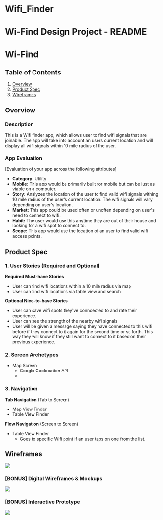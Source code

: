 # Wifi_Finder

Wi-Find Design Project - README 
===

# Wi-Find

## Table of Contents
1. [Overview](#Overview)
1. [Product Spec](#Product-Spec)
1. [Wireframes](#Wireframes)

## Overview
### Description
This is a Wifi finder app, which allows user to find wifi signals that are joinable. The app will take into account an users current location and will display all wifi signals within 10 mile radius of the user. 

### App Evaluation
[Evaluation of your app across the following attributes]
- **Category:** Utility
- **Mobile:** This app would be primarily built for mobile but can be just as viable on a computer.
- **Story:** Analyzes the location of the user to find valid wifi signals withing 10 mile radius of the user's current location. The wifi signals will vary depending on user's location.
- **Market:** This app could be used often or unoften depending on user's need to connect to wifi.
- **Habit:** The user would use this anytime they are out of their house and looking for a wifi spot to connect to. 
- **Scope:** This app would use the location of an user to find valid wifi access points.  

## Product Spec

### 1. User Stories (Required and Optional)

**Required Must-have Stories**

* User can find wifi locations within a 10 mile radius via map
* User can find wifi locations via table view and search



**Optional Nice-to-have Stories**

* User can save wifi spots they've conncected to and rate their experience.
* User can see the strength of the nearby wifi signals
* User will be given a message saying they have connected to this wifi before if they connect to it again for the second time or so forth. This way they will know if they still want to connect to it based on their previous experience. 

### 2. Screen Archetypes


* Map Screen
   * Google Geolocation API
   * 

### 3. Navigation

**Tab Navigation** (Tab to Screen)

* Map View Finder
* Table View Finder

**Flow Navigation** (Screen to Screen)
* Table View Finder
  - Goes to specific Wifi point if an user taps on one from the list.



## Wireframes
![](https://i.imgur.com/0bJFl65.jpg)


### [BONUS] Digital Wireframes & Mockups
![](https://i.imgur.com/PXZTeYh.png)


### [BONUS] Interactive Prototype
![](https://media0.giphy.com/media/FC9e5yXXAuJ3SXwJE6/giphy.gif?cid=790b76118bc289eee9177be604f809bea360cc2e7fe73be1&rid=giphy.gif&ct=g)

